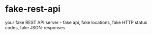 # fake-rest-api

your fake REST API server - fake api, fake locations, fake HTTP status codes, fake JSON-responses


 
